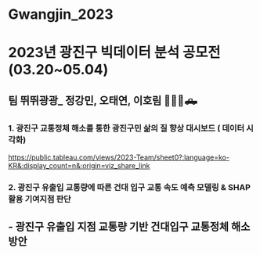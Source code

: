 # Gwangjin_2023
# 2023년 광진구 빅데이터 분석 공모전(03.20~05.04)
## 팀 뛰뛰광광_ 정강민, 오태연, 이호림 🚗🚓🚕🛻

### 1. 광진구 교통정체 해소를 통한 광진구민 삶의 질 향상 대시보드 ( 데이터 시각화) 
https://public.tableau.com/views/2023-Team/sheet0?:language=ko-KR&:display_count=n&:origin=viz_share_link

### 2. 광진구 유출입 교통량에 따른 건대 입구 교통 속도 예측 모델링 & SHAP 활용 기여지점 판단
## - 광진구 유출입 지점 교통량 기반 건대입구 교통정체 해소 방안

